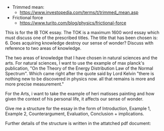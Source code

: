 - Trimmed mean:
	- https://www.investopedia.com/terms/t/trimmed_mean.asp
- Frictional force
	- https://www.turito.com/blog/physics/frictional-force

This is for the IB TOK essay. The TOK is a maximum 1600 word essay which must discuss one of the prescribed titles. The title that has been chosen is:
6. Does acquiring knowledge destroy our sense of wonder? Discuss with reference to two areas of knowledge.

The two areas of knowledge that I have chosen in natural sciences and the arts. 
For natural sciences, I want to use the example of max planck's publication, "On the Theory of the Energy Distribution Law of the Normal Spectrum". Which came right after the quote said by Lord Kelvin "there is nothing new to be discovered in physics now. all that remains is more and more precise measurement."

For the Arts, i want to take the example of heri matisses painting and how given the context of his personal life, it affects our sense of wonder. 

Give me a structure for the essay in the form of Introduction, Example 1, Example 2, Counterargument, Evaluation, Conclusion + implications.

Further details of the structure is written in the attatched pdf document:

